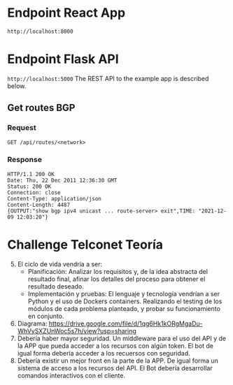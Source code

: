 # Endpoint React App
`http://localhost:8000`
# Endpoint Flask API
`http://localhost:5000`
The REST API to the example app is described below.
## Get routes BGP <network>

### Request

`GET /api/routes/<network>`
### Response
    HTTP/1.1 200 OK
    Date: Thu, 22 Dec 2011 12:36:30 GMT
    Status: 200 OK
    Connection: close
    Content-Type: application/json
    Content-Length: 4487
    {OUTPUT:"show bgp ipv4 unicast ... route-server> exit",TIME: "2021-12-09 12:03:20"}
    
# Challenge Telconet Teoría
5. El ciclo de vida vendría a ser:
   - Planificación:
     Analizar los requisitos y, de la idea abstracta del resultado final, afinar los detalles del proceso para obtener el resultado deseado.
   - Implementación y pruebas:
     El lenguaje y tecnología vendrían a ser Python y el uso de Dockers containers. Realizando el testing de los módulos de cada problema planteado, y probar su funcionamiento en conjunto.
6. Diagrama: https://drive.google.com/file/d/1qg6Hk1kORgMgaDu-WhVySXZUnWoc5s7h/view?usp=sharing 
7. Debería haber mayor seguridad. Un middleware para el uso del API y de la APP que pueda acceder a los recursos con algún token. El bot de igual forma debería acceder a los recuersos con seguridad.
8. Debería existir un mejor front en la parte de la APP. De igual forma un sistema de acceso a los recursos del API. El Bot debería desarrollar comandos interactivos con el cliente. 

   

